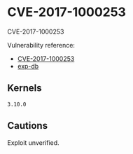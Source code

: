 # CVE-2017-1000253

CVE-2017-1000253

Vulnerability reference:
 * [CVE-2017-1000253](http://cve.mitre.org/cgi-bin/cvename.cgi?name=CVE-2017-1000253)  
 * [exp-db](https://www.exploit-db.com/exploits/42887)

## Kernels
```
3.10.0
```

## Cautions
Exploit unverified.